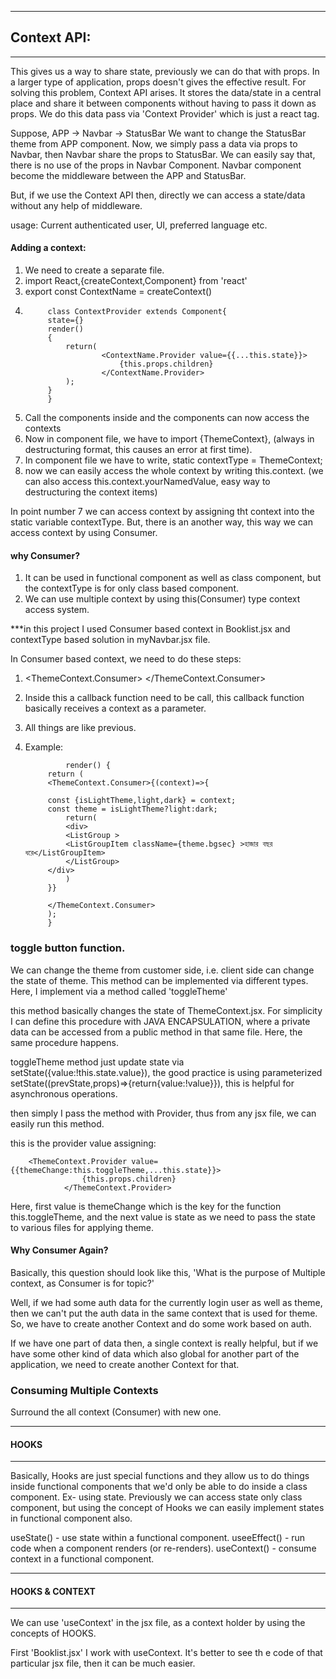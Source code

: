 ***************************************************************
##                         Context API:
***************************************************************
This gives us a way to share state, previously we can do that with props. In a larger type of application, props doesn't gives the effective result.
For solving this problem, Context API arises. It stores the data/state in a central place and share it between components without having to pass it down as props.
We do this data pass via 'Context Provider' which is just a react tag.

Suppose, APP -> Navbar -> StatusBar
We want to change the StatusBar theme from APP component. Now, we simply pass a data via props to Navbar, then Navbar share the props to StatusBar.
We can easily say that, there is no use of the props in Navbar Component. Navbar component become the middleware between the APP and StatusBar.

But, if we use the Context API then, directly we can access a state/data without any help of middleware.

usage: Current authenticated user, UI, preferred language etc.

#### Adding a context:

1. We need to create a separate file.
2. import React,{createContext,Component} from 'react'
3. export const ContextName = createContext()
4.
            class ContextProvider extends Component{
            state={}
            render()
            {
                return(
                        <ContextName.Provider value={{...this.state}}>
                            {this.props.children}
                        </ContextName.Provider>
                );
            }
            }

5. Call the components inside <ContextProvider> </ContextProvider> and the components can now access the contexts
6. Now in component file, we have to import {ThemeContext}, (always in destructuring format, this causes an error at first time).
7. In component file we have to write, static contextType = ThemeContext;
8. now we can easily access the whole context by writing this.context. (we can also access this.context.yourNamedValue, easy way to destructuring the context items)

In point number 7 we can access context by assigning tht context into the static variable contextType. But, there is an another way, this way we can access context by using Consumer.

#### why Consumer?

1. It can be used in functional component as well as class component, but the contextType is for only class based component.
2. We can use multiple context by using this(Consumer) type context access system.

\*\*\*in this project I used Consumer based context in Booklist.jsx and contextType based solution in myNavbar.jsx file.

In Consumer based context, we need to do these steps:

1.  <ThemeContext.Consumer>  </ThemeContext.Consumer>
2. Inside this a callback function need to be call, this callback function basically receives a context as a parameter.
3. All things are like previous.

4. Example:

                render() {
            return (
            <ThemeContext.Consumer>{(context)=>{

            const {isLightTheme,light,dark} = context;
            const theme = isLightTheme?light:dark;
                return(
                <div>
                <ListGroup >
                <ListGroupItem className={theme.bgsec} >হাজার বছর ধরে</ListGroupItem>
                </ListGroup>
            </div>
                )
            }}

            </ThemeContext.Consumer>
            );
            }


### toggle button function.

We can change the theme from customer side, i.e. client side can change the state of theme. This method can be implemented via different types. Here, I implement via a method called 'toggleTheme'

this method basically changes the state of ThemeContext.jsx. For simplicity I can define this procedure with JAVA ENCAPSULATION, where a private data can be accessed from a public method in that same file. Here, the same procedure happens.

toggleTheme method just update state via setState({value:!this.state.value}), the good practice is using parameterized setState((prevState,props)=>{return{value:!value}}), this is helpful for asynchronous operations.


then simply I pass the method with Provider, thus from any jsx file, we can easily run this method.

this is the provider value assigning:

        <ThemeContext.Provider value={{themeChange:this.toggleTheme,...this.state}}>
                    {this.props.children}
                </ThemeContext.Provider>

Here, first value is themeChange which is the key for the function this.toggleTheme, and the next value is state as we need to pass the state to various files for applying theme.



#### Why Consumer Again?
Basically, this question should look like this, 'What is the purpose of Multiple context, as Consumer is for topic?'

Well, if we had some auth data for the currently login user as well as theme, then we can't put the auth data in the same context that is used for theme. So, we have to create another Context and do some work based on auth. 

If we have one part of data then, a single context is really helpful, but if we have some other kind of data which also global for another part of the application, we need to create another Context for that.



### Consuming Multiple Contexts
Surround the all context (Consumer) with new one.





*******************************************************************
####                              HOOKS
*******************************************************************
Basically, Hooks are just special functions and they allow us to do things inside functional components that we'd only be able to do inside a class component.
Ex- using state. Previously we can access state only class component, but using the concept of Hooks we can easily implement states in functional component also.

useState() - use state within a functional component.
useeEffect() - run code when a component renders (or re-renders).
useContext() - consume context in a functional component.





*******************************************************************
####                         HOOKS & CONTEXT 
*******************************************************************

We can use 'useContext' in the jsx file, as a context holder by using the concepts of HOOKS.

First 'Booklist.jsx' I work with useContext. It's better to see th e code of that particular jsx file, then it can be much easier.
